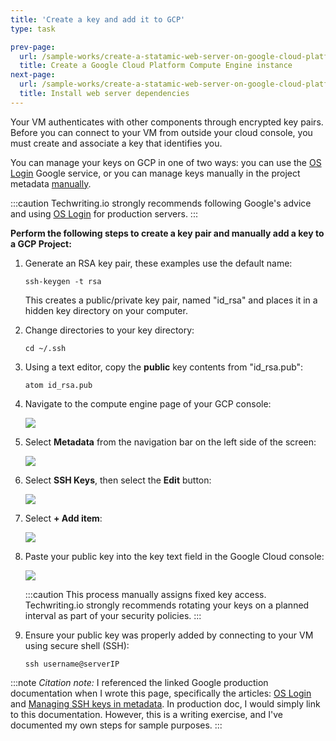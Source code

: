 ```yaml
---
title: 'Create a key and add it to GCP'
type: task

prev-page: 
  url: /sample-works/create-a-statamic-web-server-on-google-cloud-platform/create-a-google-cloud-platform-compute-engine-instance
  title: Create a Google Cloud Platform Compute Engine instance
next-page: 
  url: /sample-works/create-a-statamic-web-server-on-google-cloud-platform/install-web-server-dependencies
  title: Install web server dependencies
---
```


<!-- Web servers and GCP Compute Instances are networked at the IP level. This means that when you create a VM, it will be assigned an internal IP address, as well as a temporary public IP address. You can use the public IP address to connect to it  -->

<!-- Access to your VM is secured using something called the **AAA** network model. The **AAA** network model breaks down as:

* Authentication
* Authorization
* Accounting -->

Your VM authenticates with other components through encrypted key pairs. Before you can connect to your VM from outside your cloud console, you must create and associate a key that identifies you.

You can manage your keys on GCP in one of two ways: you can use the [OS Login](https://cloud.google.com/compute/docs/oslogin/) Google service, or you can manage keys manually in the project metadata [manually](https://cloud.google.com/compute/docs/instances/adding-removing-ssh-keys).

:::caution
Techwriting.io strongly recommends following Google's advice and using [OS Login](https://cloud.google.com/compute/docs/oslogin/) for production servers.
:::

**Perform the following steps to create a key pair and manually add a key to a GCP Project:**

1. Generate an RSA key pair, these examples use the default name:

    ```
    ssh-keygen -t rsa
    ```

    This creates a public/private key pair, named "id_rsa" and places it in a hidden key directory on your computer.

2. Change directories to your key directory:

    ```
    cd ~/.ssh
    ```

3. Using a text editor, copy the **public** key contents from "id_rsa.pub":

    ```
    atom id_rsa.pub
    ```

3. Navigate to the compute engine page of your GCP console:

    ![](/img/gcpComputeEngine.png)

4. Select **Metadata** from the navigation bar on the left side of the screen:

    ![](/img/gcpMetadata.png)

5. Select **SSH Keys**, then select the **Edit** button:

    ![](/img/gcpSshEdit.png)

7. Select **+ Add item**:

   ![](/img/gcpAddItem.png)

8. Paste your public key into the key text field in the Google Cloud console:

    ![](/img/gcpPaste.png)

    :::caution
    This process manually assigns fixed key access. Techwriting.io strongly recommends rotating your keys on a planned interval as part of your security policies.
    :::

9. Ensure your public key was properly added by connecting to your VM using secure shell (SSH):

    ```
    ssh username@serverIP
    ```




:::note
_Citation note:_ I referenced the linked Google production documentation when I wrote this page, specifically the articles: [OS Login](https://cloud.google.com/compute/docs/oslogin/) and [Managing SSH keys in metadata](https://cloud.google.com/compute/docs/instances/adding-removing-ssh-keys). In production doc, I would simply link to this documentation. However, this is a writing exercise, and I've documented my own steps for sample purposes.
:::